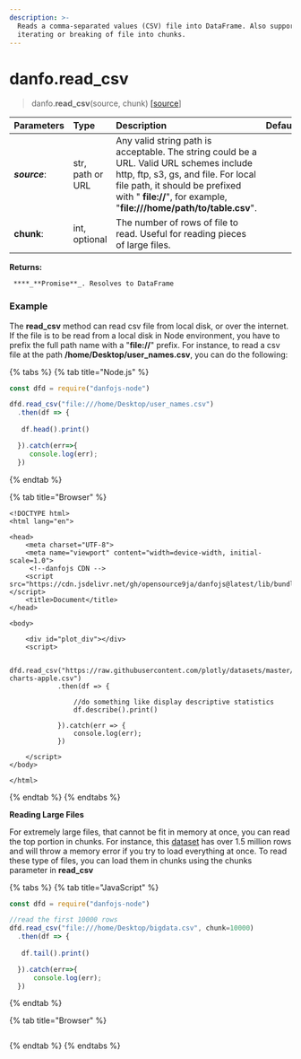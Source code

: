 ```yaml
---
description: >-
  Reads a comma-separated values (CSV) file into DataFrame. Also supports
  iterating or breaking of file into chunks.
---
```


# danfo.read\_csv

> danfo.**read\_csv**\(source, chunk\) [\[source](https://github.com/opensource9ja/danfojs/blob/master/danfojs/src/io/reader.js#L21)\]

| **Parameters** | Type | Description | Default |
| :--- | :--- | :--- | :--- |
| _**source**_: | str, path or URL  | Any valid string path is acceptable. The string could be a URL. Valid URL schemes include http, ftp, s3, gs, and file. For local file path, it should be prefixed with " **file://**", for example, "**file:///home/path/to/table.csv**". |  |
| **chunk**: |  int, optional | The number of rows of file to read. Useful for reading pieces of large files. |  |

**Returns:**

     ****_**Promise**_. Resolves to DataFrame

### Example

The **read\_csv** method can read csv file from local disk, or over the internet. If the file is to be read from a local disk in Node environment, you have to prefix the full path name with a "**file://**" prefix. For instance, to read a csv file at the path **/home/Desktop/user\_names.csv**, you can do the following:

{% tabs %}
{% tab title="Node.js" %}
```javascript
const dfd = require("danfojs-node")

dfd.read_csv("file:///home/Desktop/user_names.csv")
  .then(df => {
  
   df.head().print()

  }).catch(err=>{
     console.log(err);
  })
```
{% endtab %}

{% tab title="Browser" %}
```markup
<!DOCTYPE html>
<html lang="en">

<head>
    <meta charset="UTF-8">
    <meta name="viewport" content="width=device-width, initial-scale=1.0">
     <!--danfojs CDN -->
    <script src="https://cdn.jsdelivr.net/gh/opensource9ja/danfojs@latest/lib/bundle.js"></script>
    <title>Document</title>
</head>

<body>

    <div id="plot_div"></div>
    <script>

         dfd.read_csv("https://raw.githubusercontent.com/plotly/datasets/master/finance-charts-apple.csv")
            .then(df => {

                //do something like display descriptive statistics
                df.describe().print()
                
            }).catch(err => {
                console.log(err);
            })
         
    </script>
</body>

</html>

```
{% endtab %}
{% endtabs %}

**Reading Large Files**

For extremely large files, that cannot be fit in memory at once, you can read the top portion in chunks. For instance, this [dataset](http://eforexcel.com/wp/wp-content/uploads/2017/07/1500000%20Sales%20Records.7z) has over 1.5 million rows and will throw a memory error if you try to load everything at once. To read these type of files, you can load them in chunks using the chunks parameter in **read\_csv**

{% tabs %}
{% tab title="JavaScript" %}
```javascript
const dfd = require("danfojs-node")

//read the first 10000 rows
dfd.read_csv("file:///home/Desktop/bigdata.csv", chunk=10000)
  .then(df => {
  
   df.tail().print()

  }).catch(err=>{
      console.log(err);
  })
```
{% endtab %}

{% tab title="Browser" %}
```

```
{% endtab %}
{% endtabs %}


